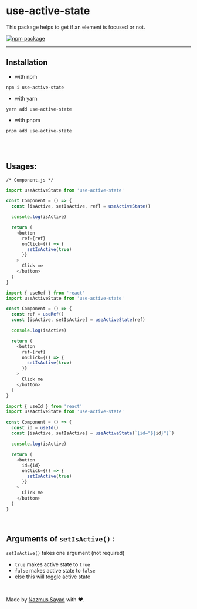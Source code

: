 # use-active-state

This package helps to get if an element is focused or not.

<a href="https://npmjs.com/package/use-active-state">
  <img src="https://img.shields.io/npm/v/use-active-state" alt="npm package"> 
</a>

---

## Installation

- with npm

```shell
npm i use-active-state
```

- with yarn

```shell
yarn add use-active-state
```

- with pnpm

```shell
pnpm add use-active-state
```

<br/> <br/>

## Usages:

`/* Component.js */`

```js
import useActiveState from 'use-active-state'

const Component = () => {
  const [isActive, setIsActive, ref] = useActiveState()

  console.log(isActive)

  return (
    <button
      ref={ref}
      onClick={() => {
        setIsActive(true)
      }}
    >
      Click me
    </button>
  )
}
```

```js
import { useRef } from 'react'
import useActiveState from 'use-active-state'

const Component = () => {
  const ref = useRef()
  const [isActive, setIsActive] = useActiveState(ref)

  console.log(isActive)

  return (
    <button
      ref={ref}
      onClick={() => {
        setIsActive(true)
      }}
    >
      Click me
    </button>
  )
}
```

```js
import { useId } from 'react'
import useActiveState from 'use-active-state'

const Component = () => {
  const id = useId()
  const [isActive, setIsActive] = useActiveState(`[id="${id}"]`)

  console.log(isActive)

  return (
    <button
      id={id}
      onClick={() => {
        setIsActive(true)
      }}
    >
      Click me
    </button>
  )
}
```

<br/>

## Arguments of `setIsActive()` :

`setIsActive()` takes one argument (not required)

- `true` makes active state to `true`
- `false` makes active state to `false`
- else this will toggle active state

<br/>

Made by [Nazmus Sayad](https://github.com/NazmusSayad) with ❤️.
